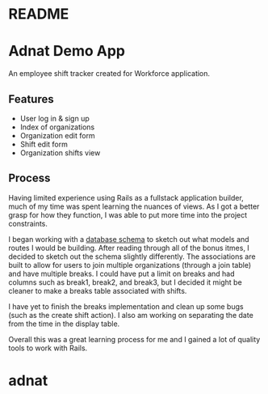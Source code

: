 # README

# Adnat Demo App

An employee shift tracker created for Workforce application.

## Features

- User log in & sign up
- Index of organizations
- Organization edit form
- Shift edit form
- Organization shifts view

## Process

Having limited experience using Rails as a fullstack application builder,
much of my time was spent learning the nuances of views. As I got a better grasp for how they
function, I was able to put more time into the project constraints.

I began working with a [database schema](https://docs.google.com/spreadsheets/d/1p8oB1u6SFBjvawI812RL0pyP9-B-82zOHxJoeFon6k8/edit#gid=0)
to sketch out what models and routes I would be building. After reading through all of the bonus itmes,
I decided to sketch out the schema slightly differently. The associations are built to allow for users to join multiple organizations (through a join table)
and have multiple breaks. I could have put a limit on breaks and had columns such as break1, break2, and break3, but I decided
it might be cleaner to make a breaks table associated with shifts.

I have yet to finish the breaks implementation and clean up some bugs (such as the create shift action).
I also am working on separating the date from the time in the display table.

Overall this was a great learning process for me and I gained a lot of quality tools to work with Rails.

# adnat
